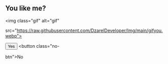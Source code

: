 <!doctype html>

<html lang="en">

<head>

<meta charset="UTF-8">

<meta name="viewport" content="width=device-width, initial-scale=1.0">

<title>Message for you</title

<link rel="stylesheet" href="style.css">

</head>

<div class="wrapper">

<body>

<h2 class="question">You like me?</h2>

<img class="gif" alt="gif"

src="https://raw.githubusercontent.com/DzarelDeveloper/Img/main/gifyou.webp"> <div class="btn-group"> <button class="yes-btn">Yes</button> <button class="no-

btn">No</button>

</div>

</div>

<script src="script.js"></script>

</body>

</html>
